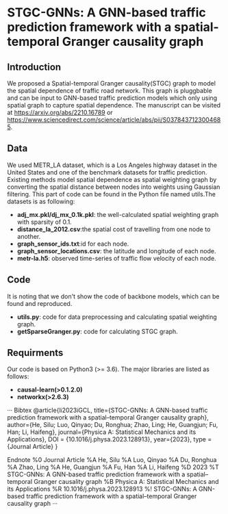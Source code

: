 # STGC-GNNs: A GNN-based traffic prediction framework with a spatial-temporal Granger causality graph

## Introduction
We proposed a Spatial-temporal Granger causality(STGC) graph to model the spatial dependence of traffic road network.
This graph is pluggbable and can be input to GNN-based traffic prediction models which only using spatial graph to capture spatial dependence.
The manuscript can be visited at https://arxiv.org/abs/2210.16789 or https://www.sciencedirect.com/science/article/abs/pii/S0378437123004685.

## Data
We used METR_LA dataset, which is a Los Angeles highway dataset in the United States and one of the benchmark datasets for traffic prediction. 
Existing methods model spatial dependence as spatial weighting graph by converting the spatial distance between nodes into weights using Gaussian filtering.
This part of code can be found in the Python file named utils.The datasets is as following:

- **adj_mx.pkl/dj_mx_0.1k.pkl**: the well-calculated spatial weighting graph with sparsity of 0.1.
- **distance_la_2012.csv**:the spatial cost of travelling from one node to another.
- **graph_sensor_ids.txt**:id for each node.
- **graph_sensor_locations.csv**: the latitude and longitude of each node.
- **metr-la.h5**: observed time-series of traffic flow velocity of each node.

## Code
It is noting that we don't show the code of backbone models, which can be found and reproduced.

- **utils.py**: code for data preprocessing and calculating spatial weighting graph.
- **getSparseGranger.py**: code for calculating STGC graph.

## Requirments
Our code is based on Python3 (>= 3.6). The major libraries are listed as follows:

- **causal-learn(>0.1.2.0)** 
- **networkx(>2.6.3)** 

···
Bibtex
@article{li2023iGCL,
    title={STGC-GNNs: A GNN-based traffic prediction framework with a spatial–temporal Granger causality graph},
    author={He, Silu; Luo, Qinyao; Du, Ronghua; Zhao, Ling; He, Guangjun; Fu, Han; Li, Haifeng},
    journal={Physica A: Statistical Mechanics and its Applications},
    DOI = {10.1016/j.physa.2023.128913},
    year={2023},
    type = {Journal Article}
}
  
Endnote
%0 Journal Article
%A He, Silu
%A Luo, Qinyao
%A Du, Ronghua
%A Zhao, Ling
%A He, Guangjun
%A Fu, Han
%A Li, Haifeng
%D 2023
%T STGC-GNNs: A GNN-based traffic prediction framework with a spatial–temporal Granger causality graph
%B Physica A: Statistical Mechanics and its Applications
%R 10.1016/j.physa.2023.128913
%! STGC-GNNs: A GNN-based traffic prediction framework with a spatial–temporal Granger causality graph
···
